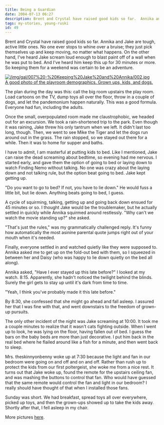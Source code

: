 ```yaml
---
title: Being a Guardian
date: 2004-07-13 06:27
description: Brent and Crystal have raised good kids so far.  Annika and Jake are tough, active little ones.  No one ever stops to whine over a bruise; they just pick themselves up and keep moving, no matter what happens.  On the other hand, I've heard Jake scream loud enough to blast paint off of a wall when he was put to bed.  And I've heard him keep this up for 30 minutes or more.  So keeping them for a weekend was certain to be an adventure.
tags: my-stories, young-ruski
id: 49
---
```

Brent and Crystal have raised good kids so far.  Annika and Jake are tough, active little ones.  No one ever stops to whine over a bruise; they just pick themselves up and keep moving, no matter what happens.  On the other hand, I've heard Jake scream loud enough to blast paint off of a wall when he was put to bed.  And I've heard him keep this up for 30 minutes or more.  So keeping them for a weekend was certain to be an adventure.

<a class="lightview alignright" href="/img/gal/007%20-%20Keeping%20Jake%20and%20Annika/002.jpg" data-lightview-caption="A good photo of the playroom demographics.  Grown ups, kids, and dogs." data-lightview-group="group1" style="width:350px;"><img src="/img/gal/007%20-%20Keeping%20Jake%20and%20Annika/002.jpg" alt="/img/gal/007%20-%20Keeping%20Jake%20and%20Annika/002.jpg"><br><span class="caption">A good photo of the playroom demographics.  Grown ups, kids, and dogs.</span></a>

The plan during the day was this:  call the big room upstairs the play room.  Load cartoons on the TV, dump toys all over the floor, throw in a couple of dogs, and let the pandemonium happen naturally.  This was a good formula.  Everyone had fun, including the adults.

Once the small, overpopulated room made me claustrophobic, we headed out for an excursion.  We took a rain-shortened trip to the park.  Even though it was raining, Jake threw his only tantrum when we left.  It didn't last too long, though.  Then, we went to see Mike the Tiger and let the dogs run around out in the grass.  The rain stopped, so we stayed out there for a while.  Then it was to home for supper and baths.

I have to admit, I am masterful at putting kids to bed.  Like I mentioned, Jake can raise the dead screaming about bedtime, so evening had me nervous.  I started early, and gave them the option of going to bed or laying down to watch Finding Nemo without talking.  No one was crazy about the laying down and not talking rule, but the option beat going to bed.  Jake kept getting up.

"Do you want to go to bed?  If not, you have to lie down."  He would fuss a little bit, but lie down.  Anything beats going to bed, I guess.

A cycle of squirming, talking, getting up and going back down ensued for 45 minutes or so.  I thought Jake would be the troublemaker, but he actually settled in quickly while Annika squirmed around restlessly. "Why can't we watch the movie standing up?" she asked.

"That's just the rules," was my grammatically challenged reply.  It's funny how automatically the most asinine parental quote jumps right out of your mouth when it's needed. 

Finally, everyone settled in and watched quietly like they were supposed to.  Annika asked me to get up on the fold-out bed with them, so I squeezed in between her and Daisy (who was happy to lie down quietly on the bed all along).  

Annika asked, "Have I ever stayed up this late before?"  I looked at my watch.  8:15.  Apparently, she hadn't noticed the twilight behind the blinds.  Surely the girl gets to stay up until it's dark from time to time.

"Yeah, I think you've probably made it this late before."

By 8:30, she confessed that she might go ahead and fall asleep.  I assured her that I was fine with that, and went downstairs to the freedom of grown-up pursuits.

The only other incident of the night was Jake screaming at 10:00.  It took me a couple minutes to realize that it wasn't cats fighting outside.  When I went up to look, he was lying on the floor, having fallen out of bed.  I guess the bars on the baby beds are more than just decorative.  I put him back in the real bed where he flailed around like a fish for a minute, and then went back to sleep.

Mrs. theskinnyonbenny woke up at 7:30 because the light and fan in our bedroom were going on and off and on and off.  Rather than rush up to protect the kids from our first poltergeist, she woke me from a nice rest.  It turns out that Jake woke up, found the remote for the upstairs ceiling fan, and was mashing the buttons to control that fan.  Who would have guessed that the same remote would control the fan and light in our bedroom?  I really should have thought of that when I installed those fans.

Sunday was short.  We had breakfast, spread toys all over everywhere, picked up toys, and then the grown-ups showed up to take the kids away.  Shortly after that, I fell asleep in my chair.

More pictures <a href="/gal/007%20-%20Keeping%20Jake%20and%20Annika/">here</a>.
